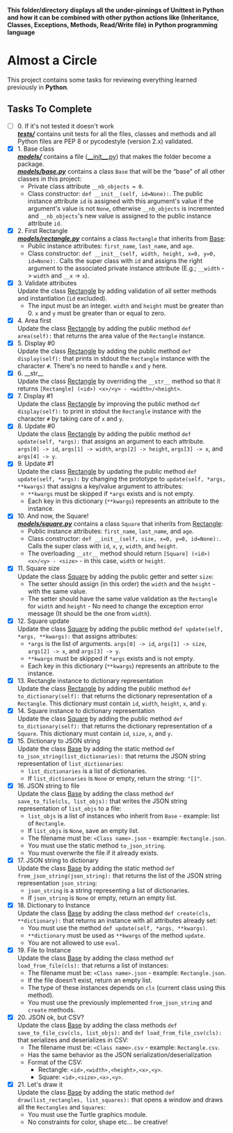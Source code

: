 **This folder/directory displays all the under-pinnings of Unittest in Python and how it can be combined with other python actions like (Inheritance, Classes, Exceptions, Methods, Read/Write file) in Python programming language**

# Almost a Circle

This project contains some tasks for reviewing everything learned previously in **Python**.

## Tasks To Complete

+ [ ] 0\. If it's not tested it doesn't work <br/>_**[tests/](tests/)**_ contains unit tests for all the files, classes and methods and all Python files are PEP 8 or pycodestyle (version 2.x) validated.
+ [x] 1\. Base class <br/>_**[models/](models/)**_ contains a file ([\_\_init\_\_.py](models/__init__.py)) that makes the folder become a package. <br/> _**[models/base.py](models/base.py)**_ contains a class `Base` that will be the “base” of all other classes in this project:
  + Private class attribute `__nb_objects = 0`.
  + Class constructor: `def __init__(self, id=None):`. The public instance attribute `id` is assigned with this argument's value if the argument's value is not `None`, otherwise `__nb_objects` is incremented and `__nb_objects`'s new value is assigned to the public instance attribute `id`.
+ [x] 2\. First Rectangle <br/>_**[models/rectangle.py](models/rectangle.py)**_ contains a class `Rectangle` that inherits from [Base](models/base.py):
  + Public instance attributes: `first_name`, `last_name`, and `age`.
  + Class constructor: `def __init__(self, width, height, x=0, y=0, id=None):`. Calls the super class with `id` and assigns the right argument to the associated private instance attribute (E.g.; `__width` -> `width` and `__x` -> `x`).
+ [x] 3\. Validate attributes <br/> Update the class [Rectangle](models/rectangle.py) by adding validation of all setter methods and instantiation (`id` excluded).
  + The input must be an integer. `width` and `height` must be greater than 0. `x` and `y` must be greater than or equal to zero.
+ [x] 4\. Area first <br/> Update the class [Rectangle](models/rectangle.py) by adding the public method `def area(self):` that returns the area value of the `Rectangle` instance.
+ [x] 5\. Display #0 <br/> Update the class [Rectangle](models/rectangle.py) by adding the public method `def display(self):` that prints in stdout the `Rectangle` instance with the character `#`. There's no need to handle `x` and `y` here.
+ [x] 6\. \_\_str\_\_ <br/> Update the class [Rectangle](models/rectangle.py) by overriding the `__str__` method so that it returns `[Rectangle] (<id>) <x>/<y> - <width>/<height>`.
+ [x] 7\. Display #1 <br/> Update the class [Rectangle](models/rectangle.py) by improving the public method `def display(self):` to print in stdout the `Rectangle` instance with the character `#` by taking care of `x` and `y`.
+ [x] 8\. Update #0 <br/> Update the class [Rectangle](models/rectangle.py) by adding the public method `def update(self, *args):` that assigns an argument to each attribute. `args[0] -> id`, `args[1] -> width`, `args[2] -> height`, `args[3] -> x`, and `args[4] -> y`.
+ [x] 9\. Update #1 <br/> Update the class [Rectangle](models/rectangle.py) by updating the public method `def update(self, *args):` by changing the prototype to `update(self, *args, **kwargs)` that assigns a key/value argument to attributes:
  + `**kwargs` must be skipped if `*args` exists and is not empty.
  + Each key in this dictionary (`**kwargs`) represents an attribute to the instance.
+ [x] 10\. And now, the Square! <br/>_**[models/square.py](models/square.py)**_ contains a class `Square` that inherits from [Rectangle](models/rectangle.py):
  + Public instance attributes: `first_name`, `last_name`, and `age`.
  + Class constructor: `def __init__(self, size, x=0, y=0, id=None):`. Calls the super class with `id`, `x`, `y`, `width`, and `height`.
  + The overloading `__str__` method should return `[Square] (<id>) <x>/<y> - <size>` - in this case, `width` or `height`.
+ [x] 11\. Square size <br/> Update the class [Square](models/square.py) by adding the public getter and setter `size`:
  + The setter should assign (in this order) the `width` and the `height` - with the same value.
  + The setter should have the same value validation as the `Rectangle` for `width` and `height` - No need to change the exception error message (It should be the one from `width`).
+ [x] 12\. Square update <br/> Update the class [Square](models/square.py) by adding the public method `def update(self, *args, **kwargs):` that assigns attributes:
  + `*args` is the list of arguments. `args[0] -> id`, `args[1] -> size`, `args[2] -> x`, and `args[3] -> y`.
  + `**kwargs` must be skipped if `*args` exists and is not empty.
  + Each key in this dictionary (`**kwargs`) represents an attribute to the instance.
+ [x] 13\. Rectangle instance to dictionary representation <br/> Update the class [Rectangle](models/rectangle.py) by adding the public method `def to_dictionary(self):` that returns the dictionary representation of a `Rectangle`. This dictionary must contain `id`, `width`, `height`, `x`, and `y`.
+ [x] 14\. Square instance to dictionary representation <br/> Update the class [Square](models/square.py) by adding the public method `def to_dictionary(self):` that returns the dictionary representation of a `Square`. This dictionary must contain `id`, `size`, `x`, and `y`.
+ [x] 15\. Dictionary to JSON string <br/> Update the class [Base](models/base.py) by adding the static method `def to_json_string(list_dictionaries):` that returns the JSON string representation of `list_dictionaries`:
  + `list_dictionaries` is a list of dictionaries.
  + If `list_dictionaries` is `None` or empty, return the string: `"[]"`.
+ [x] 16\. JSON string to file <br/> Update the class [Base](models/base.py) by adding the class method `def save_to_file(cls, list_objs):` that writes the JSON string representation of `list_objs` to a file:
  + `list_objs` is a list of instances who inherit from `Base` - example: list of `Rectangle`.
  + If `list_objs` is `None`, save an empty list.
  + The filename must be: `<Class name>.json` - example: `Rectangle.json`.
  + You must use the static method `to_json_string`.
  + You must overwrite the file if it already exists.
+ [x] 17\. JSON string to dictionary <br/> Update the class [Base](models/base.py) by adding the static method `def from_json_string(json_string):` that returns the list of the JSON string representation `json_string`:
  + `json_string` is a string representing a list of dictionaries.
  + If `json_string` is `None` or empty, return an empty list.
+ [x] 18\. Dictionary to Instance <br/> Update the class [Base](models/base.py) by adding the class method `def create(cls, **dictionary):` that returns an instance with all attributes already set:
  + You must use the method `def update(self, *args, **kwargs)`.
  + `**dictionary` must be used as `**kwargs` of the method `update`.
  + You are not allowed to use `eval`.
+ [x] 19\. File to Instance <br/> Update the class [Base](models/base.py) by adding the class method `def load_from_file(cls):` that returns a list of instances:
  + The filename must be: `<Class name>.json` - example: `Rectangle.json`.
  + If the file doesn’t exist, return an empty list.
  + The type of these instances depends on `cls` (current class using this method).
  + You must use the previously implemented `from_json_string` and `create` methods.
+ [x] 20\. JSON ok, but CSV? <br/> Update the class [Base](models/base.py) by adding the class methods `def save_to_file_csv(cls, list_objs):` and `def load_from_file_csv(cls):` that serializes and deserializes in CSV:
  + The filename must be: `<Class name>.csv` - example: `Rectangle.csv`.
  + Has the same behavior as the JSON serialization/deserialization
  + Format of the CSV:
    + Rectangle: `<id>,<width>,<height>,<x>,<y>`.
    + Square: `<id>,<size>,<x>,<y>`.
+ [x] 21\. Let's draw it <br/> Update the class [Base](models/base.py) by adding the static method `def draw(list_rectangles, list_squares):` that opens a window and draws all the `Rectangles` and `Squares`:
  + You must use the Turtle graphics module.
  + No constraints for color, shape etc… be creative!
